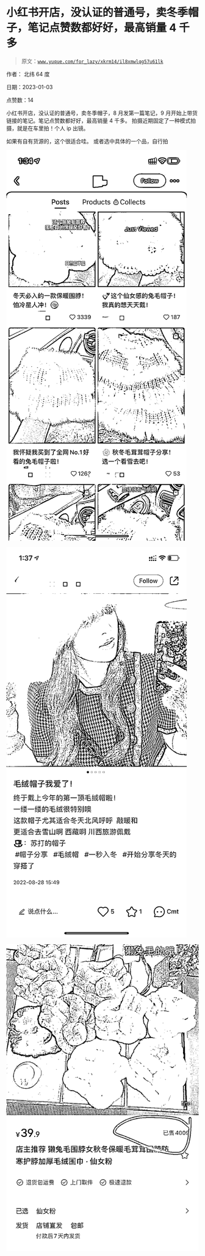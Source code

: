 # 小红书开店，没认证的普通号，卖冬季帽子，笔记点赞数都好好，最高销量 4 千多

> 原文：[`www.yuque.com/for_lazy/xkrm14/il8xmwlqg57u61lk`](https://www.yuque.com/for_lazy/xkrm14/il8xmwlqg57u61lk)



作者： 北纬 64 度 

日期：2023-01-03 

点赞数：14 

小红书开店，没认证的普通号，卖冬季帽子，8 月发第一篇笔记，9 月开始上带货链接的笔记。笔记点赞数都好好，最高销量 4 千多。 拍摄近期固定了一种模式拍摄，就是在车里拍！个人 ip 出镜。 

如果有自有货源的，这个很适合哇。 或者选中具体的一个品，自行拍 

![](img/2251d1f7fc0a8e0ce9d71ba0567ad9e0.png) 

![](img/b852d94659f8dc16bfeedb16cdde6318.png) 

![](img/504856d4571cf2a361c60fee37a38a63.png) 

